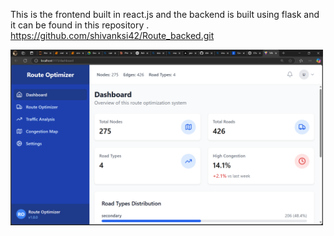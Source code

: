 This is the frontend built in react.js and the backend is built using flask and it can be found in this repository . 
https://github.com/shivanksi42/Route_backed.git

<img src="src/assets/Screenshot 2025-04-17 220455.png" alt="ss1" width=500px>

